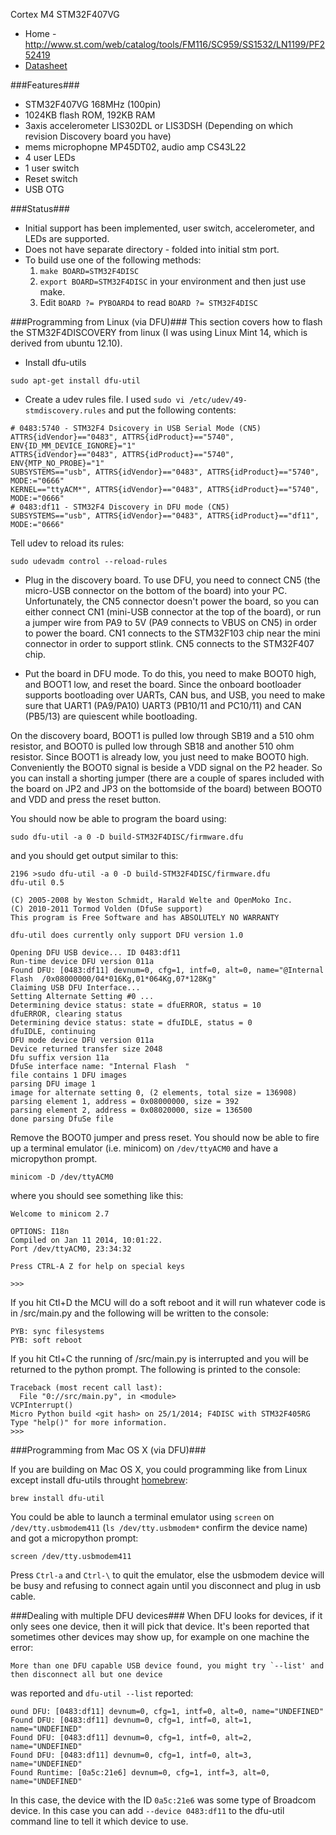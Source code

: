 Cortex M4 STM32F407VG 
* Home - http://www.st.com/web/catalog/tools/FM116/SC959/SS1532/LN1199/PF252419
* [Datasheet](http://www.st.com/st-web-ui/static/active/en/resource/technical/document/data_brief/DM00037955.pdf)

###Features###
* STM32F407VG 168MHz (100pin)
* 1024KB flash ROM, 192KB RAM
* 3axis accelerometer LIS302DL or LIS3DSH (Depending on which revision Discovery board you have)
* mems microphopne MP45DT02, audio amp CS43L22
* 4 user LEDs
* 1 user switch
* Reset switch
* USB OTG

###Status###
* Initial support has been implemented, user switch, accelerometer, and LEDs are supported.
* Does not have separate directory - folded into initial stm port.
* To build use one of the following methods:
   1. ```make BOARD=STM32F4DISC```
   1. ```export BOARD=STM32F4DISC``` in your environment and then just use make.
   1. Edit ```BOARD ?= PYBOARD4``` to read ```BOARD ?= STM32F4DISC```

###Programming from Linux (via DFU)###
This section covers how to flash the STM32F4DISCOVERY from linux (I was using Linux Mint 14, which is derived from ubuntu 12.10).

* Install dfu-utils
```
sudo apt-get install dfu-util
```

* Create a udev rules file. I used ```sudo vi /etc/udev/49-stmdiscovery.rules``` and put the following contents:
```
# 0483:5740 - STM32F4 Dsicovery in USB Serial Mode (CN5)
ATTRS{idVendor}=="0483", ATTRS{idProduct}=="5740", ENV{ID_MM_DEVICE_IGNORE}="1"
ATTRS{idVendor}=="0483", ATTRS{idProduct}=="5740", ENV{MTP_NO_PROBE}="1"
SUBSYSTEMS=="usb", ATTRS{idVendor}=="0483", ATTRS{idProduct}=="5740", MODE:="0666"
KERNEL=="ttyACM*", ATTRS{idVendor}=="0483", ATTRS{idProduct}=="5740", MODE:="0666"
# 0483:df11 - STM32F4 Discovery in DFU mode (CN5)
SUBSYSTEMS=="usb", ATTRS{idVendor}=="0483", ATTRS{idProduct}=="df11", MODE:="0666"
```
Tell udev to reload its rules:
```
sudo udevadm control --reload-rules
```

* Plug in the discovery board. To use DFU, you need to connect CN5 (the micro-USB connector on the bottom of the board) into your PC. Unfortunately, the CN5 connector doesn't power the board, so you can either connect CN1 (mini-USB connector at the top of the board), or run a jumper wire from PA9 to 5V (PA9 connects to VBUS on CN5) in order to power the board. CN1 connects to the STM32F103 chip near the mini connector in order to support stlink. CN5 connects to the STM32F407 chip.

* Put the board in DFU mode. To do this, you need to make BOOT0 high, and BOOT1 low, and reset the board. Since the onboard bootloader supports bootloading over UARTs, CAN bus, and USB, you need to make sure that UART1 (PA9/PA10) UART3 (PB10/11 and PC10/11) and CAN (PB5/13) are quiescent while bootloading.

On the discovery board, BOOT1 is pulled low through SB19 and a 510 ohm resistor, and BOOT0 is pulled low through SB18 and another 510 ohm resistor. Since BOOT1 is already low, you just need to make BOOT0 high. Conveniently the BOOT0 signal is beside a VDD signal on the P2 header. So you can install a shorting jumper (there are a couple of spares included with the board on JP2 and JP3 on the bottomside of the board) between BOOT0 and VDD and press the reset button.

You should now be able to program the board using:
```
sudo dfu-util -a 0 -D build-STM32F4DISC/firmware.dfu
```
and you should get output similar to this:
```
2196 >sudo dfu-util -a 0 -D build-STM32F4DISC/firmware.dfu
dfu-util 0.5

(C) 2005-2008 by Weston Schmidt, Harald Welte and OpenMoko Inc.
(C) 2010-2011 Tormod Volden (DfuSe support)
This program is Free Software and has ABSOLUTELY NO WARRANTY

dfu-util does currently only support DFU version 1.0

Opening DFU USB device... ID 0483:df11
Run-time device DFU version 011a
Found DFU: [0483:df11] devnum=0, cfg=1, intf=0, alt=0, name="@Internal Flash  /0x08000000/04*016Kg,01*064Kg,07*128Kg"
Claiming USB DFU Interface...
Setting Alternate Setting #0 ...
Determining device status: state = dfuERROR, status = 10
dfuERROR, clearing status
Determining device status: state = dfuIDLE, status = 0
dfuIDLE, continuing
DFU mode device DFU version 011a
Device returned transfer size 2048
Dfu suffix version 11a
DfuSe interface name: "Internal Flash  "
file contains 1 DFU images
parsing DFU image 1
image for alternate setting 0, (2 elements, total size = 136908)
parsing element 1, address = 0x08000000, size = 392
parsing element 2, address = 0x08020000, size = 136500
done parsing DfuSe file
```

Remove the BOOT0 jumper and press reset. You should now be able to fire up a terminal emulator (i.e. minicom) on ```/dev/ttyACM0``` and have a micropython prompt.

```
minicom -D /dev/ttyACM0
```
where you should see something like this:

```
Welcome to minicom 2.7

OPTIONS: I18n 
Compiled on Jan 11 2014, 10:01:22.
Port /dev/ttyACM0, 23:34:32

Press CTRL-A Z for help on special keys

>>>
```

If you hit Ctl+D the MCU will do a soft reboot and it will run whatever code is in /src/main.py and the following will be written to the console:

```
PYB: sync filesystems
PYB: soft reboot
```

If you hit Ctl+C the running of /src/main.py is interrupted and you will be returned to the python prompt. The following is printed to the console:

```
Traceback (most recent call last):
  File "0://src/main.py", in <module>
VCPInterrupt()
Micro Python build <git hash> on 25/1/2014; F4DISC with STM32F405RG
Type "help()" for more information.
>>>
```
###Programming from Mac OS X (via DFU)###

If you are building on Mac OS X, you could programming like from Linux except install dfu-utils throught [homebrew](http://brew.sh/):

    brew install dfu-util

You could be able to launch a terminal emulator using ```screen``` on ```/dev/tty.usbmodem411``` (```ls /dev/tty.usbmodem*``` confirm the device name) and got a micropython prompt:

```
screen /dev/tty.usbmodem411
```

Press ```Ctrl-a``` and ```Ctrl-\``` to quit the emulator, else the usbmodem device will be busy and refusing to connect again until you disconnect and plug in usb cable.

###Dealing with multiple DFU devices###
When DFU looks for devices, if it only sees one device, then it will pick that device. It's been reported that sometimes other devices may show up, for example on one machine the error:
```
More than one DFU capable USB device found, you might try `--list' and then disconnect all but one device
```
was reported and ```dfu-util --list``` reported:
```
ound DFU: [0483:df11] devnum=0, cfg=1, intf=0, alt=0, name="UNDEFINED"
Found DFU: [0483:df11] devnum=0, cfg=1, intf=0, alt=1, name="UNDEFINED"
Found DFU: [0483:df11] devnum=0, cfg=1, intf=0, alt=2, name="UNDEFINED"
Found DFU: [0483:df11] devnum=0, cfg=1, intf=0, alt=3, name="UNDEFINED"
Found Runtime: [0a5c:21e6] devnum=0, cfg=1, intf=3, alt=0, name="UNDEFINED"
```
In this case, the device with the ID ```0a5c:21e6``` was some type of Broadcom device. In this case you can add ```--device 0483:df11``` to the dfu-util command line to tell it which device to use.